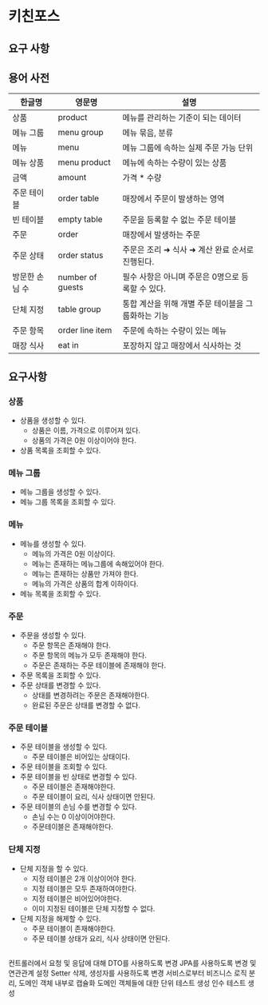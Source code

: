 # 키친포스

## 요구 사항

## 용어 사전

| 한글명 | 영문명 | 설명 |
| --- | --- | --- |
| 상품 | product | 메뉴를 관리하는 기준이 되는 데이터 |
| 메뉴 그룹 | menu group | 메뉴 묶음, 분류 |
| 메뉴 | menu | 메뉴 그룹에 속하는 실제 주문 가능 단위 |
| 메뉴 상품 | menu product | 메뉴에 속하는 수량이 있는 상품 |
| 금액 | amount | 가격 * 수량 |
| 주문 테이블 | order table | 매장에서 주문이 발생하는 영역 |
| 빈 테이블 | empty table | 주문을 등록할 수 없는 주문 테이블 |
| 주문 | order | 매장에서 발생하는 주문 |
| 주문 상태 | order status | 주문은 조리 ➜ 식사 ➜ 계산 완료 순서로 진행된다. |
| 방문한 손님 수 | number of guests | 필수 사항은 아니며 주문은 0명으로 등록할 수 있다. |
| 단체 지정 | table group | 통합 계산을 위해 개별 주문 테이블을 그룹화하는 기능 |
| 주문 항목 | order line item | 주문에 속하는 수량이 있는 메뉴 |
| 매장 식사 | eat in | 포장하지 않고 매장에서 식사하는 것 |

## 요구사항
### 상품
- 상품을 생성할 수 있다.
  - 상품은 이름, 가격으로 이루어져 있다.
  - 상품의 가격은 0원 이상이어야 한다.
- 상품 목록을 조회할 수 있다.

### 메뉴 그룹
- 메뉴 그룹을 생성할 수 있다.
- 메뉴 그룹 목록을 조회할 수 있다.

### 메뉴
- 메뉴를 생성할 수 있다.
  - 메뉴의 가격은 0원 이상이다.
  - 메뉴는 존재하는 메뉴그룹에 속해있어야 한다.
  - 메뉴는 존재하는 상품만 가져야 한다.
  - 메뉴의 가격은 상품의 합계 이하이다.
- 메뉴 목록을 조회할 수 있다.

### 주문
- 주문을 생성할 수 있다.
  - 주문 항목은 존재해야 한다.
  - 주문 항목의 메뉴가 모두 존재해야 한다.
  - 주문은 존재하는 주문 테이블에 존재해야 한다.
- 주문 목록을 조회할 수 있다.
- 주문 상태를 변경할 수 있다.
  - 상태를 변경하려는 주문은 존재해야한다.
  - 완료된 주문은 상태를 변경할 수 없다.

### 주문 테이블
- 주문 테이블을 생성할 수 있다.
  - 주문 테이블은 비어있는 상태이다.
- 주문 테이블을 조회할 수 있다.
- 주문 테이블을 빈 상태로 변경할 수 있다.
  - 주문 테이블은 존재해야한다.
  - 주문 테이블이 요리, 식사 상태이면 안된다.
- 주문 테이블의 손님 수를 변경할 수 있다.
  - 손님 수는 0 이상이어야한다.
  - 주문테이블은 존재해야한다.

### 단체 지정
- 단체 지정을 할 수 있다.
  - 지정 테이블은 2개 이상이어야 한다.
  - 지정 테이블은 모두 존재하여야한다.
  - 지정 테이블은 비어있어야한다.
  - 이미 지정된 테이블은 단체 지정할 수 없다.
- 단체 지정을 해제할 수 있다.
  - 주문 테이블이 존재해야한다.
  - 주문 테이블 상태가 요리, 식사 상태이면 안된다.

##
컨트롤러에서 요청 및 응답에 대해 DTO를 사용하도록 변경
JPA를 사용하도록 변경 및 연관관계 설정
Setter 삭제, 생성자를 사용하도록 변경
서비스로부터 비즈니스 로직 분리, 도메인 객체 내부로 캡슐화
도메인 객체들에 대한 단위 테스트 생성
인수 테스트 생성

